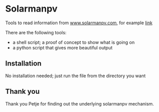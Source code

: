 Solarmanpv
==========

Tools to read information from www.solarmanpv.com, for example [link](http://www.solarmanpv.com/portal/Terminal/TerminalMain.aspx?pid=6543)

There are the following tools:
* a shell script; a proof of concept to show what is going on
* a python script that gives more beautiful output

Installation
------------

No installation needed; just run the file from the directory you want

Thank you
---------

Thank you Petje for finding out the underlying solarmanpv mechanism.


